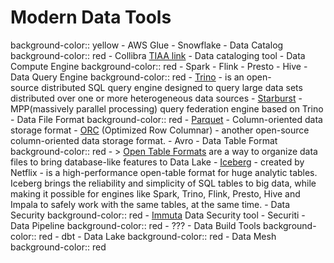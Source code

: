 # Modern Data Tools
background-color:: yellow
	- AWS Glue
	- Snowflake
	- Data Catalog
	  background-color:: red
		- Collibra [TIAA link](https://tiaa.collibra.com/signin) - Data cataloging tool
	- Data Compute Engine
	  background-color:: red
		- Spark
		- Flink
		- Presto
		- Hive
	- Data Query Engine
	  background-color:: red
		- [Trino](https://trino.io/) - is an open-source distributed SQL query engine designed to query large data sets distributed over one or more heterogeneous data sources
		- [Starburst](https://www.starburst.io/) - MPP(massively parallel processing) query federation engine based on Trino
	- Data File Format
	  background-color:: red
		- [Parquet](https://parquet.apache.org/) - Column-oriented data storage format
		- [ORC](https://orc.apache.org/) (Optimized Row Columnar) - another open-source column-oriented data storage format.
		- Avro
	- Data Table Format
	  background-color:: red
		- > [Open Table Formats](https://medium.com/geekculture/open-table-formats-delta-iceberg-hudi-732f682ec0bb) are a way to organize data files to bring database-like features to Data Lake
		- [Iceberg](http://iceberg.apache.org/) - created by Netflix - is a high-performance open-table format for huge analytic tables. Iceberg brings the reliability and simplicity of SQL tables to big data, while making it possible for engines like Spark, Trino, Flink, Presto, Hive and Impala to safely work with the same tables, at the same time.
	- Data Security
	  background-color:: red
		- [Immuta](https://www.immuta.com/) Data Security tool
		- Securiti
	- Data Pipeline
	  background-color:: red
		- ???
	- Data Build Tools
	  background-color:: red
		- dbt
	- Data Lake
	  background-color:: red
	- Data Mesh
	  background-color:: red